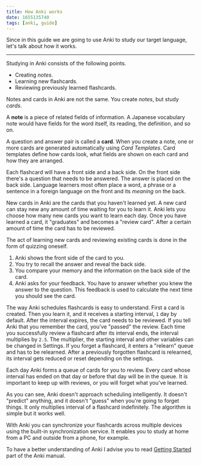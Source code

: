 ```yaml
---
title: How Anki works
date: 1655135740
tags: [anki, guide]
---
```


Since in this guide we are going to use Anki to study our target language,
let's talk about how it works.

****

Studying in Anki consists of the following points.

* Creating *notes*.
* Learning new flashcards.
* Reviewing previously learned flashcards.

Notes and cards in Anki are not the same.
You create *notes*, but study *cards*.

A **note** is a piece of related fields of information.
A Japanese vocabulary note would have fields for
the word itself, its reading, the definition, and so on.

A question and answer pair is called a **card**.
When you create a note,
one or more cards are generated automatically using *Card Templates*.
Card templates define how cards look,
what fields are shown on each card and how they are arranged.

Each flashcard will have a front side and a back side.
On the front side there's a question that needs to be answered.
The answer is placed on the back side.
Language learners most often place
a word, a phrase or a sentence in a foreign language on the front and its *meaning* on the back.

New cards in Anki are the cards that you haven't learned yet.
A new card can stay new any amount of time waiting for you to learn it.
Anki lets you choose how many new cards you want to learn each day.
Once you have learned a card,
it "graduates" and becomes a "review card".
After a certain amount of time the card has to be reviewed.

The act of learning new cards and reviewing existing cards
is done in the form of quizzing oneself.

1) Anki shows the front side of the card to you.
1) You try to recall the answer and reveal the back side.
1) You compare your memory and the information on the back side of the card.
3) Anki asks for your feedback.
   You have to answer whether you knew the answer to the question.
   This feedback is used to calculate the next time you should see the card.

The way Anki schedules flashcards is easy to understand.
First a card is created.
Then you learn it, and it receives a starting interval, `1` day by default.
After the interval expires, the card needs to be reviewed.
If you tell Anki that you remember the card, you've "passed" the review.
Each time you successfully review a flashcard after its interval ends,
the interval multiplies by `2.5`.
The multiplier, the starting interval and other variables can be changed in Settings.
If you forget a flashcard,
it enters a "relearn" queue and has to be relearned.
After a previously forgotten flashcard is relearned,
its interval gets reduced or reset depending on the settings.

Each day Anki forms a queue of cards for you to review.
Every card whose interval has ended on that day or before that day will be in the queue.
It is important to keep up with reviews, or you will forget what you've learned.

As you can see, Anki doesn't approach scheduling intelligently.
It doesn't "predict" anything, and it doesn't "guess" when you're going to forget things.
It only multiplies interval of a flashcard indefinitely.
The algorithm is simple but it works well.

With Anki you can synchronize your flashcards across multiple devices
using the built-in synchronization service.
It enables you to study at home from a PC and outside from a phone, for example.

To have a better understanding of Anki
I advise you to read
[Getting Started](https://docs.ankiweb.net/getting-started.html)
part of the Anki manual.
